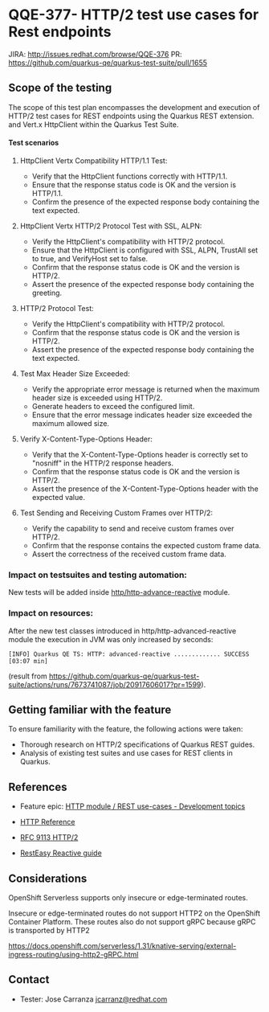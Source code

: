 # QQE-377- HTTP/2 test use cases for Rest endpoints

JIRA: http://issues.redhat.com/browse/QQE-376
PR: https://github.com/quarkus-qe/quarkus-test-suite/pull/1655

## Scope of the testing
The scope of this test plan encompasses the development and execution of HTTP/2 test cases for REST endpoints using the Quarkus REST extension.
and Vert.x HttpClient within the Quarkus Test Suite.
#### Test scenarios
  1. HttpClient Vertx Compatibility HTTP/1.1 Test:
        * Verify that the HttpClient functions correctly with HTTP/1.1.
        * Ensure that the response status code is OK and the version is HTTP/1.1.
        * Confirm the presence of the expected response body containing the text expected.

  2. HttpClient Vertx HTTP/2 Protocol Test with SSL, ALPN:
        * Verify the HttpClient's compatibility with HTTP/2 protocol.
        * Ensure that the HttpClient is configured with SSL, ALPN, TrustAll set to true, and VerifyHost set to false.
        * Confirm that the response status code is OK and the version is HTTP/2.
        * Assert the presence of the expected response body containing the greeting.

  3. HTTP/2 Protocol Test:
        * Verify the HttpClient's compatibility with HTTP/2 protocol.
        * Confirm that the response status code is OK and the version is HTTP/2.
        * Assert the presence of the expected response body containing the text expected.

  4.  Test Max Header Size Exceeded: 
        * Verify the appropriate error message is returned when the maximum header size is exceeded using HTTP/2.
        * Generate headers to exceed the configured limit.
        * Ensure that the error message indicates header size exceeded the maximum allowed size.

  5. Verify X-Content-Type-Options Header:
       * Verify that the X-Content-Type-Options header is correctly set to "nosniff" in the HTTP/2 response headers.
       * Confirm that the response status code is OK and the version is HTTP/2.
       * Assert the presence of the X-Content-Type-Options header with the expected value.

  6. Test Sending and Receiving Custom Frames over HTTP/2:
      * Verify the capability to send and receive custom frames over HTTP/2.
      * Confirm that the response contains the expected custom frame data.
      * Assert the correctness of the received custom frame data.

### Impact on testsuites and testing automation:
New tests will be added inside [http/http-advance-reactive](https://github.com/quarkus-qe/quarkus-test-suite/tree/main/http/http-advanced-reactive) module.

### Impact on resources:
After the new test classes introduced in http/http-advanced-reactive module the execution in JVM was only increased by seconds:

`````[INFO] Quarkus QE TS: HTTP: advanced-reactive ............. SUCCESS [03:07 min]`````

(result from https://github.com/quarkus-qe/quarkus-test-suite/actions/runs/7673741087/job/20917606017?pr=1599).

## Getting familiar with the feature

To ensure familiarity with the feature, the following actions were taken:

  * Thorough research on HTTP/2 specifications of Quarkus REST guides.
  * Analysis of existing test suites and use cases for REST clients in Quarkus.

## References
- Feature epic: [HTTP module / REST use-cases - Development topics](https://issues.redhat.com/browse/QQE-376)

- [HTTP Reference ](https://quarkus.io/guides/http-reference#ssl)
- [RFC 9113 HTTP/2](https://www.rfc-editor.org/rfc/rfc9113.html)
- [RestEasy Reactive guide](https://quarkus.io/guides/resteasy-reactive)

## Considerations
OpenShift Serverless supports only insecure or edge-terminated routes.

Insecure or edge-terminated routes do not support HTTP2 on the OpenShift Container Platform. These routes also do not support gRPC because gRPC is transported by HTTP2

https://docs.openshift.com/serverless/1.31/knative-serving/external-ingress-routing/using-http2-gRPC.html

## Contact
- Tester: Jose Carranza  <jcarranz@redhat.com>
